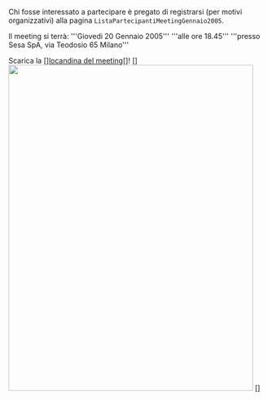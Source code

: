 Chi fosse interessato a partecipare è pregato di registrarsi (per motivi organizzativi) alla pagina `ListaPartecipantiMeetingGennaio2005`.

Il meeting si terrà:
'''Giovedi 20 Gennaio 2005'''
'''alle ore 18.45'''
'''presso Sesa SpA, via Teodosio 65 Milano'''

Scarica la [<html>]<a href="Wiki?action=action_view_attachment&attachment=brochure.6.meeting.pdf">locandina del meeting</a>[</html>]!
[<html>]
<img src="Wiki?action=action_view_attachment&attachment=brochure.6.jpg" width="480" height="640"/>
[</html>]

